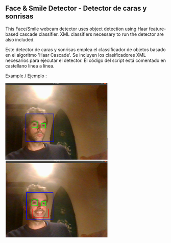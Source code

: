 ## Face & Smile Detector - Detector de caras y sonrisas

This Face/Smile webcam detector uses object detection using Haar feature-based cascade classifier.
XML classifiers necessary to run the detector are also included. 

Este detector de caras y sonrisas emplea el classificador de objetos basado en el algoritmo 'Haar Cascade'.
Se incluyen los clasificadores XML necesarios para ejecutar el detector.
El código del script está comentado en castellano línea a línea.

Example / Ejemplo : 

![Image of Face_Smile Detector](./Images/Serious.png?raw=true "Face & Smile Detector") ![Image of Face_Smile Detector](./Images/Smile.png?raw=true "Face & Smile Detector")
